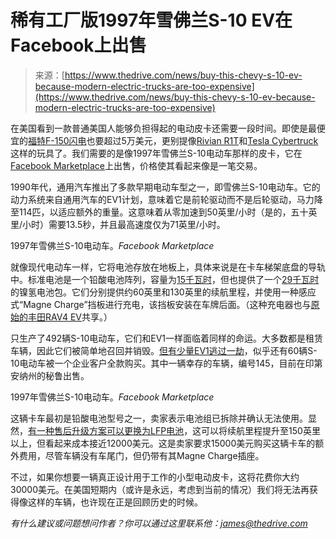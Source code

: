 <!--yml

category: 未分类

date: 2024-05-27 14:49:50

-->

# 稀有工厂版1997年雪佛兰S-10 EV在Facebook上出售

> 来源：[https://www.thedrive.com/news/buy-this-chevy-s-10-ev-because-modern-electric-trucks-are-too-expensive](https://www.thedrive.com/news/buy-this-chevy-s-10-ev-because-modern-electric-trucks-are-too-expensive)

在美国看到一款普通美国人能够负担得起的电动皮卡还需要一段时间。即使是最便宜的[福特F-150闪电](https://www.thedrive.com/car-reviews/2022-ford-f-150-lightning-review-a-plug-and-play-ev-that-wont-replace-gas-trucks-just-yet)也要超过5万美元，更别提像[Rivian R1T](https://www.thedrive.com/news/worlds-first-lifted-rivian-r1t-has-38-inch-tires-and-looks-like-this)和[Tesla Cybertruck](https://www.thedrive.com/news/first-tesla-cybertruck-to-roll-off-the-line-looks-like-it-has-a-misaligned-door)这样的玩具了。我们需要的是像1997年雪佛兰S-10电动车那样的皮卡，它在[Facebook Marketplace](https://www.facebook.com/marketplace/item/1605213976948102/?mibextid=79PoIi)上出售，价格使其看起来像是一笔交易。

1990年代，通用汽车推出了多款早期电动车型之一，即雪佛兰S-10电动车。它的动力系统来自通用汽车的EV1计划，意味着它是前轮驱动而不是后轮驱动，马力降至114匹，以适应额外的重量。这意味着从零加速到50英里/小时（是的，五十英里/小时）需要13.5秒，并且最高速度仅为71英里/小时。

1997年雪佛兰S-10电动车。*Facebook Marketplace*

就像现代电动车一样，它将电池存放在地板上，具体来说是在卡车梯架底盘的导轨中。标准电池是一个铅酸电池阵列，容量为[15千瓦时](https://avt.inl.gov/sites/default/files/pdf/fsev/chvs10.pdf)，但也提供了一个[29千瓦时](https://avt.inl.gov/sites/default/files/pdf/fsev/s10.pdf)的镍氢电池包。它们分别提供约60英里和130英里的续航里程，并使用一种感应式“Magne Charge”挡板进行充电，该挡板安装在车牌后面。（这种充电器也与[原始的丰田RAV4 EV](https://www.thedrive.com/tech/38331/the-toyota-rav4-ev-was-a-breakthrough-electric-crossover-20-years-before-that-was-a-thing)共享。）

只生产了492辆S-10电动车，它们和EV1一样面临着同样的命运。大多数都是租赁车辆，因此它们被简单地召回并销毁。[但有少量EV1逃过一劫](https://www.thedrive.com/news/38743/theres-a-pristine-gm-ev1-saved-by-a-secretive-caretaker-in-the-depths-of-a-university)，似乎还有60辆S-10电动车被一个企业客户全款购买。其中一辆幸存的车辆，编号145，目前在印第安纳州的秘鲁出售。

1997年雪佛兰S-10电动车。*Facebook Marketplace*

这辆卡车最初是铅酸电池型号之一，卖家表示电池组已拆除并确认无法使用。显然，[有一种售后升级方案可以更换为LFP电池](https://www.trajectoryev.com/ev-store/p/vc5vdtrqulztwgxsnyd9cqgnz97ao2-k63k3)，这可以将续航里程提升至150英里以上，但看起来成本接近12000美元。这是卖家要求15000美元购买这辆卡车的额外费用，尽管车辆没有车尾门，但仍带有其Magne Charge插座。

不过，如果你想要一辆真正设计用于工作的小型电动皮卡，这将花费你大约30000美元。在美国短期内（或许是永远，考虑到当前的情况）我们将无法再获得像这样的车辆，也许现在正是回顾历史的时候。

*有什么建议或问题想问作者？你可以通过这里联系他：james@thedrive.com*
